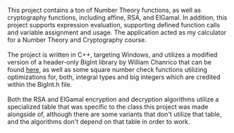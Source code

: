 This project contains a ton of Number Theory functions, as well as cryptography functions, including affine, RSA, and ElGamal. In addition, this project supports expression evaluation, supporting defined function calls and variable assignment and usage. The application acted as my calculator for a Number Theory and Cryptography course.<br><br>
The project is written in C++, targeting Windows, and utilizes a modified version of a header-only BigInt library by William Chanrico that can be found <a href="https://github.com/williamchanrico/biginteger-cpp">here</a>, as well as some square number check functions utilizing optimizations for, both, integral types and big integers which are credited within the BigInt.h file.<br><br>
Both the RSA and ElGamal encryption and decryption algorithms utilize a specialized table that was specific to the class this project was made alongside of, although there are some variants that don't utilize that table, and the algorithms don't depend on that table in order to work.
